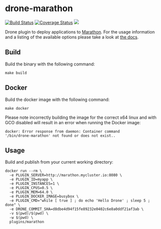 # drone-marathon

[![Build Status](http://beta.drone.io/api/badges/drone-plugins/drone-marathon/status.svg)](http://beta.drone.io/drone-plugins/drone-marathon)
[![Coverage Status](https://aircover.co/badges/drone-plugins/drone-marathon/coverage.svg)](https://aircover.co/drone-plugins/drone-marathon)
[![](https://badge.imagelayers.io/plugins/marathon:latest.svg)](https://imagelayers.io/?images=plugins/marathon:latest 'Get your own badge on imagelayers.io')

Drone plugin to deploy applications to [Marathon](https://mesosphere.github.io/marathon/). For the usage information and a listing of the available options please take a look at [the docs](DOCS.md).

## Build

Build the binary with the following command:

```
make build
```

## Docker

Build the docker image with the following command:

```
make docker
```

Please note incorrectly building the image for the correct x64 linux and with GCO disabled will result in an error when running the Docker image:

```
docker: Error response from daemon: Container command
'/bin/drone-marathon' not found or does not exist..
```

## Usage

Build and publish from your current working directory:

```
docker run --rm \
  -e PLUGIN_SERVER=http://marathon.mycluster.io:8080 \
  -e PLUGIN_ID=myapp \
  -e PLUGIN_INSTANCES=1 \
  -e PLUGIN_CPUS=0.5 \
  -e PLUGIN_MEM=64.0 \
  -e PLUGIN_DOCKER_IMAGE=busybox \
  -e PLUGIN_CMD="while [ true ] ; do echo 'Hello Drone' ; sleep 5 ; done" \
  -e DRONE_COMMIT_SHA=d8dbe4d94f15fe89232e0402c6e8a0ddf21af3ab \
  -v $(pwd)/$(pwd) \
  -w $(pwd) \
  plugins/marathon
```
